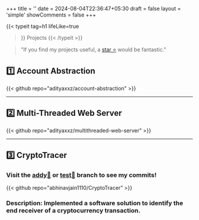 +++
title = ''
date = 2024-08-04T22:36:47+05:30
draft = false
layout = 'simple'
showComments = false
+++

{{< typeit
  tag=h1
  lifeLike=true
  >}}
Projects
{{< /typeit >}}


> "If you find my projects useful, a [star ⭐](https://github.com/adityaxxz?tab=repositories) would be fantastic."



## 1️⃣ Account Abstraction

{{< github repo="adityaxxz/account-abstraction" >}}

---

## 2️⃣ Multi-Threaded Web Server
{{< github repo="adityaxxz/multithreaded-web-server" >}}

---

## 3️⃣ CryptoTracer 

 ### Visit the [addy🔗](https://github.com/abhinavjain1110/CryptoTracer/tree/addy) or [test🔗](https://github.com/abhinavjain1110/CryptoTracer/tree/test) branch to see my commits! 
 {{< github repo="abhinavjain1110/CryptoTracer" >}}
 <h3> Description: Implemented a software solution to identify the end receiver of a cryptocurrency transaction.
